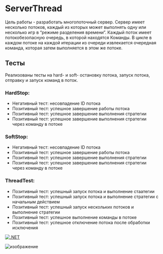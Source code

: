 # ServerThread
Цель работы - разработать многопоточный сервер. Сервер имеет несколько потоков, каждый из которых может выполнять одну или несколько игр в “режиме разделения времени”. Каждый поток имеет потокобезопасную очередь, в которой находятся Команды. В цикле в каждом потоке на каждой итерации из очереди извлекается очередная команда, которая затем выполняется в этом же потоке.

## Тесты
Реализованы тесты на hard- и soft- остановку потока, запуск потока, отправку и запуск команд в поток.
### HardStop:
- Негативный тест: несовпадение ID потока
- Позитивный тест: успешное завершение работы потока
- Позитивный тест: успешное завершение выполнения стратегии
- Позитивный тест: успешное завершение выполнения стратегии через команду в потоке
### SoftStop:
- Негативный тест: несовпадение ID потока
- Позитивный тест: успешное завершение работы потока
- Позитивный тест: успешное завершение выполнения стратегии
- Позитивный тест: успешное завершение выполнения стратегии через команду в потоке
### ThreadTest:
- Позитивный тест: успешный запуск потока и выполнение стаатегии
- Позитивный тест: успешный запуск потока и выполнение стратегии с начальным действием
- Позитивный тест: успешный запуск нескольких потоков и выполнение стратегии
- Позитивный тест: успешное выполнение команды в потоке
- Позитивный тест: успешное отключение потока после обработки исключения

[![.NET](https://github.com/pigeonmaster420/OmSTU-22-23-4/actions/workflows/dotnet.yml/badge.svg?branch=endmovecommand&event=workflow_run)](https://github.com/pigeonmaster420/OmSTU-22-23-4/actions/workflows/dotnet.yml)

![изображение](https://github.com/pigeonmaster420/OmSTU-22-23-4/assets/113008836/ea64ca20-6901-4480-a10f-30456f591b7d)

